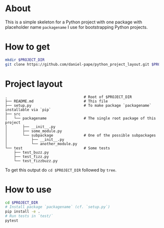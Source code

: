 # About

This is a simple skeleton for a Python project with one
package with placeholder name `packagename` I use for bootstrapping
Python projects.

# How to get

```bash
mkdir $PROJECT_DIR
git clone https://github.com/daniel-pape/python_project_layout.git $PROJECT_DIR
```

# Project layout

```
.                                   # Root of $PROJECT_DIR
├── README.md                       # This file
├── setup.py                        # To make package `packagename` installable via `pip`
├── src
│   └── packagename                 # The single root package of this project    
│       ├── __init__.py
│       ├── some_module.py
│       └── subpackage              # One of the possible subpackages
│           ├── __init__.py
│           └── another_module.py
└── test                            # Some tests
    ├── test_buzz.py
    ├── test_fizz.py
    └── test_fizzbuzz.py
```

To get this output do `cd $PROJECT_DIR` followed by `tree`.

# How to use

```bash
cd $PROJECT_DIR
# Install package `packagename` (cf. `setup.py`)
pip install -e .
# Run tests in `test/`
pytest
```
